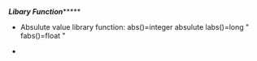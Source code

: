 *******Libary Function************

* Absulute value library function:
    abs()=integer absulute
    labs()=long    "
    fabs()=float   "

* 